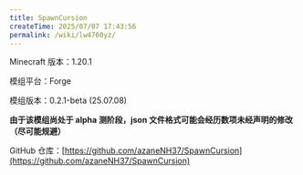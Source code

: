```yaml
---
title: SpawnCursion
createTime: 2025/07/07 17:43:56
permalink: /wiki/lw4760yz/
---
```


Minecraft 版本：1.20.1

模组平台：Forge

模组版本：0.2.1-beta (25.07.08)

**由于该模组尚处于 alpha 测阶段，json 文件格式可能会经历数项未经声明的修改（尽可能规避）**

GitHub 仓库：[https://github.com/azaneNH37/SpawnCursion](https://github.com/azaneNH37/SpawnCursion)
